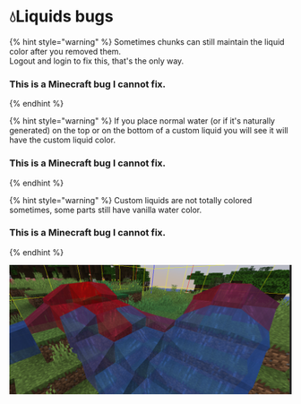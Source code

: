 # 💧Liquids bugs

{% hint style="warning" %}
Sometimes chunks can still maintain the liquid color after you removed them.\
Logout and login to fix this, that's the only way.&#x20;

### **This is a Minecraft bug I cannot fix.**
{% endhint %}

{% hint style="warning" %}
If you place normal water (or if it's naturally generated) on the top or on the bottom of a custom liquid you will see it will have the custom liquid color.&#x20;

### **This is a Minecraft bug I cannot fix.**
{% endhint %}

{% hint style="warning" %}
Custom liquids are not totally colored sometimes, some parts still have vanilla water color.

### **This is a Minecraft bug I cannot fix.**
{% endhint %}

![](<../.gitbook/assets/immagine (14) (1) (2) (3) (3) (4) (4) (5) (7) (8) (3) (1).png>)
